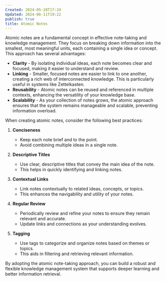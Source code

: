 ```yaml
---
Created: 2024-05-28T17:24
Updated: 2024-06-11T19:22
publish: true
title: Atomic Notes
---
```

Atomic notes are a fundamental concept in effective note-taking and knowledge management. They focus on breaking down information into the smallest, most meaningful units, each containing a single idea or concept. This approach has several advantages:

- **Clarity** - By isolating individual ideas, each note becomes clear and focused, making it easier to understand and review.
- **Linking** - Smaller, focused notes are easier to link to one another, creating a rich web of interconnected knowledge. This is particularly useful in systems like Zettelkasten.
- **Reusability** - Atomic notes can be reused and referenced in multiple contexts, enhancing the versatility of your knowledge base.
- **Scalability** - As your collection of notes grows, the atomic approach ensures that the system remains manageable and scalable, preventing information overload.

When creating atomic notes, consider the following best practices:

1. **Conciseness**
    
    - Keep each note brief and to the point.
    - Avoid combining multiple ideas in a single note.
2. **Descriptive Titles**
    
    - Use clear, descriptive titles that convey the main idea of the note.
    - This helps in quickly identifying and linking notes.
3. **Contextual Links**
    
    - Link notes contextually to related ideas, concepts, or topics.
    - This enhances the navigability and utility of your notes.
4. **Regular Review**
    
    - Periodically review and refine your notes to ensure they remain relevant and accurate.
    - Update links and connections as your understanding evolves.
5. **Tagging**
    
    - Use tags to categorize and organize notes based on themes or topics.
    - This aids in filtering and retrieving relevant information.

By adopting the atomic note-taking approach, you can build a robust and flexible knowledge management system that supports deeper learning and better information retrieval.